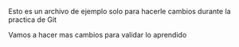 
Esto es un archivo de ejemplo solo para hacerle cambios durante la practica de Git




Vamos a hacer mas cambios para validar lo aprendido
